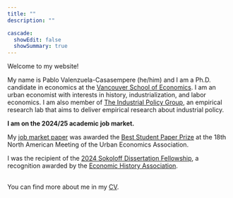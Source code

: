 ```yaml
---
title: ""
description: ""

cascade:
  showEdit: false
  showSummary: true
---
```

Welcome to my website!

My name is Pablo Valenzuela-Casasempere (he/him) and I am a Ph.D. candidate in economics at the [Vancouver School of Economics](https://economics.ubc.ca/). 
I am an urban economist with interests in history, industrialization, and labor economics. 
I am also member of [The Industrial Policy Group](https://www.industrialpolicygroup.com), an empirical research lab that aims to deliver empirical research about industrial policy.

**I am on the 2024/25 academic job market.**

My [job market paper](../files/hwys_June2024.pdf) was awarded the [Best Student Paper Prize](https://urbaneconomics.org/meetings/awards.html) at the 18th North American Meeting of the Urban Economics Association.


I was the recipient of the [2024 Sokoloff Dissertation Fellowship](https://eh.net/grants-fellowships/), a recognition awarded by the [Economic History Association](https://eh.net).

<br /> You can find more about me in my [CV](files/cv_pablo_march24.pdf).








